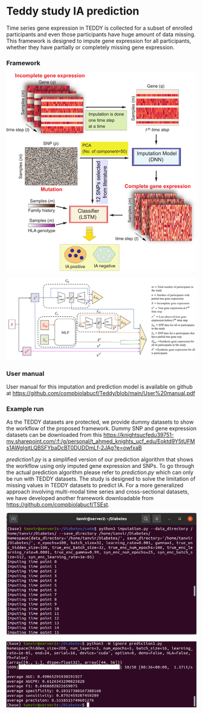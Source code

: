 # Teddy study IA prediction

Time series gene expression in TEDDY is collected for a subset of enrolled participants and even those participants have huge amount of data missing. This framework is designed to impute gene expression for all participants, whether they have partially or completely missing gene expression.     

### **Framework**

![Image description](https://github.com/compbiolabucf/Teddy/blob/main/Figure_2-1.png)

![Image description](https://github.com/compbiolabucf/Teddy/blob/main/Figure_3.png)

### **User manual**
User manual for this imputation and prediction model is available on github at https://github.com/compbiolabucf/Teddy/blob/main/User%20manual.pdf

### **Example run**
As the TEDDY datasets are protected, we provide dummy datasets to show the workflow of the proposed framework.
Dummy SNP and gene expression datasets can be downloaded from this https://knightsucfedu39751-my.sharepoint.com/:f:/g/personal/t_ahmed_knights_ucf_edu/Eoktd9Y5tUFMs1AWgIgjtLQBSFYbaDcBT0DUDDmLf-2JAg?e=owfxaB


$prediction1.py$ is a simplified version of our prediction algorithm that shows the workflow using only imputed gene expression and SNPs. To go through the actual prediction algorithm please refer to $prediction.py$ which can only be run with TEDDY datasets. The study is designed to solve the limitation of missing values in TEDDY datasets to predict IA. For a more generalized approach involving multi-modal time series and cross-sectional datasets, we have developed another framework downloadable from https://github.com/compbiolabucf/TSEst.

![Image description](https://github.com/compbiolabucf/Teddy/blob/main/1.png)

![Image description](https://github.com/compbiolabucf/Teddy/blob/main/2.png)
